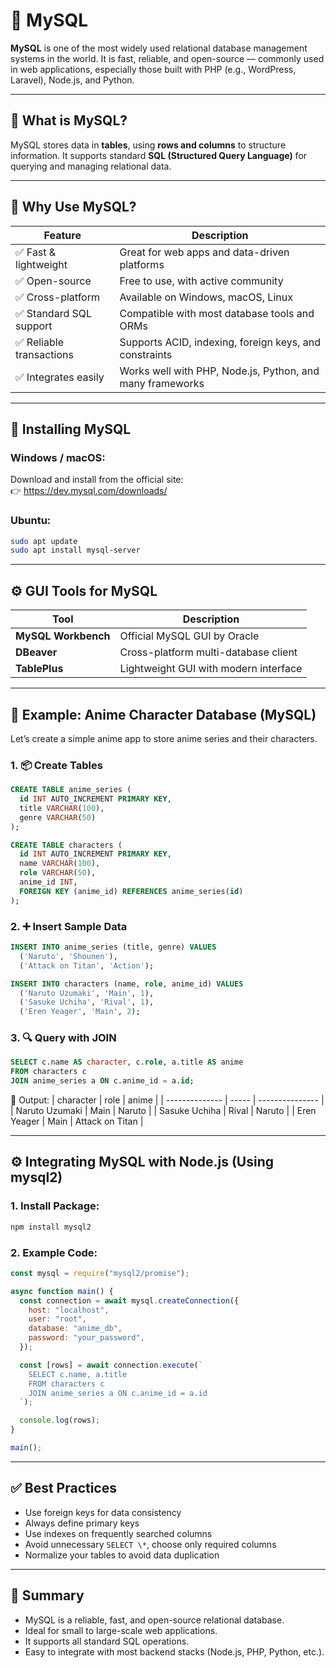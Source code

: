 # 🐬 MySQL

**MySQL** is one of the most widely used relational database management systems in the world. It is fast, reliable, and open-source — commonly used in web applications, especially those built with PHP (e.g., WordPress, Laravel), Node.js, and Python.

---

## 📖 What is MySQL?

MySQL stores data in **tables**, using **rows and columns** to structure information. It supports standard **SQL (Structured Query Language)** for querying and managing relational data.

---

## 📌 Why Use MySQL?

| Feature                  | Description                                               |
| ------------------------ | --------------------------------------------------------- |
| ✅ Fast & lightweight    | Great for web apps and data-driven platforms              |
| ✅ Open-source           | Free to use, with active community                        |
| ✅ Cross-platform        | Available on Windows, macOS, Linux                        |
| ✅ Standard SQL support  | Compatible with most database tools and ORMs              |
| ✅ Reliable transactions | Supports ACID, indexing, foreign keys, and constraints    |
| ✅ Integrates easily     | Works well with PHP, Node.js, Python, and many frameworks |

---

## 🔧 Installing MySQL

### Windows / macOS:

Download and install from the official site:  
👉 https://dev.mysql.com/downloads/

### Ubuntu:

```bash
sudo apt update
sudo apt install mysql-server
```

---

## ⚙️ GUI Tools for MySQL

| Tool                | Description                           |
| ------------------- | ------------------------------------- |
| **MySQL Workbench** | Official MySQL GUI by Oracle          |
| **DBeaver**         | Cross-platform multi-database client  |
| **TablePlus**       | Lightweight GUI with modern interface |

---

## 🧪 Example: Anime Character Database (MySQL)

Let’s create a simple anime app to store anime series and their characters.

### 1. 📦 Create Tables

```sql
CREATE TABLE anime_series (
  id INT AUTO_INCREMENT PRIMARY KEY,
  title VARCHAR(100),
  genre VARCHAR(50)
);

CREATE TABLE characters (
  id INT AUTO_INCREMENT PRIMARY KEY,
  name VARCHAR(100),
  role VARCHAR(50),
  anime_id INT,
  FOREIGN KEY (anime_id) REFERENCES anime_series(id)
);
```

### 2. ➕ Insert Sample Data

```sql
INSERT INTO anime_series (title, genre) VALUES
  ('Naruto', 'Shounen'),
  ('Attack on Titan', 'Action');

INSERT INTO characters (name, role, anime_id) VALUES
  ('Naruto Uzumaki', 'Main', 1),
  ('Sasuke Uchiha', 'Rival', 1),
  ('Eren Yeager', 'Main', 2);
```

### 3. 🔍 Query with JOIN

```sql
SELECT c.name AS character, c.role, a.title AS anime
FROM characters c
JOIN anime_series a ON c.anime_id = a.id;
```

📌 Output:
| character | role | anime |
| -------------- | ----- | --------------- |
| Naruto Uzumaki | Main | Naruto |
| Sasuke Uchiha | Rival | Naruto |
| Eren Yeager | Main | Attack on Titan |

---

## ⚙️ Integrating MySQL with Node.js (Using mysql2)

### 1. Install Package:

```bash
npm install mysql2
```

### 2. Example Code:

```js
const mysql = require("mysql2/promise");

async function main() {
  const connection = await mysql.createConnection({
    host: "localhost",
    user: "root",
    database: "anime_db",
    password: "your_password",
  });

  const [rows] = await connection.execute(`
    SELECT c.name, a.title
    FROM characters c
    JOIN anime_series a ON c.anime_id = a.id
  `);

  console.log(rows);
}

main();
```

---

## ✅ Best Practices

- Use foreign keys for data consistency
- Always define primary keys
- Use indexes on frequently searched columns
- Avoid unnecessary `SELECT \*`, choose only required columns
- Normalize your tables to avoid data duplication

---

## 🧠 Summary

- MySQL is a reliable, fast, and open-source relational database.
- Ideal for small to large-scale web applications.
- It supports all standard SQL operations.
- Easy to integrate with most backend stacks (Node.js, PHP, Python, etc.).
